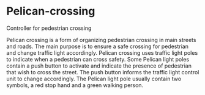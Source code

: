 # Pelican-crossing
Controller for pedestrian crossing



Pelican crossing is a form of organizing pedestrian crossing in main streets and roads. The main purpose is to ensure a safe crossing for pedestrian and change traffic light accordingly. Pelican crossing uses traffic light poles to indicate when a pedestrian can cross safety. Some Pelican light poles contain a push button to activate and indicate the presence of pedestrian that wish to cross the street. The push button informs the traffic light control unit to change accordingly. The Pelican light pole usually contain two symbols, a red stop hand and a green walking person. 
